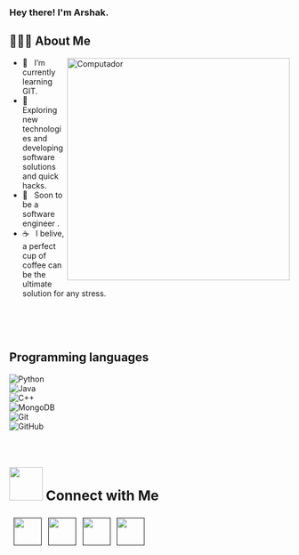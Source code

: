 <h3>Hey there! I'm Arshak.</h3> 

<h2>👨🏻‍💻 About Me</h2>
 <img src="https://raw.githubusercontent.com/MicaelliMedeiros/micaellimedeiros/master/image/computer-illustration.png" align="right" width="400px"  alt="Computador">

- 🔭 &nbsp; I’m currently learning GIT.
- 🤔 &nbsp; Exploring new technologies and developing software solutions and quick hacks.
- 💼 &nbsp; Soon to be a software engineer .
- ☕ &nbsp; I belive, a perfect cup of coffee can be the ultimate solution for any stress. 

 </br> </br> </br>
 
<h2>Programming languages</h2>

<p align="right">
  
![Python](https://img.shields.io/badge/-Python-333333?style=flat&logo=python)</br>
![Java](https://img.shields.io/badge/-Java-333333?style=flat&logo=Java&logoColor=007396)</br>
![C++](https://img.shields.io/badge/-C++-333333?style=flat&logo=C%2B%2B&logoColor=00599C)</br>
![MongoDB](https://img.shields.io/badge/-MongoDB-333333?style=flat&logo=mongodb)</br>
![Git](https://img.shields.io/badge/-Git-333333?style=flat&logo=git)</br>
![GitHub](https://img.shields.io/badge/-GitHub-333333?style=flat&logo=github)</br>

</p>
 
 </br>
 

## **<h3> <img src="https://media.giphy.com/media/LnQjpWaON8nhr21vNW/giphy.gif" width="60"> Connect with Me </h3>**

<p align="center">

&nbsp; <a href=" " target="_blank" rel="noopener noreferrer"><img src="https://img.icons8.com/plasticine/100/000000/twitter.png" width="50" /></a>
&nbsp; <a href=" " target="_blank" rel="noopener noreferrer"><img src="https://img.icons8.com/plasticine/100/000000/instagram-new.png" width="50" /></a>
&nbsp; <a href=" " target="_blank" rel="noopener noreferrer"><img src="https://img.icons8.com/plasticine/100/000000/linkedin.png" width="50" /></a>
&nbsp; <a href=" " target="_blank" rel="noopener noreferrer"><img src="https://img.icons8.com/plasticine/100/000000/gmail.png"  width="50" /></a>
 
</p>
